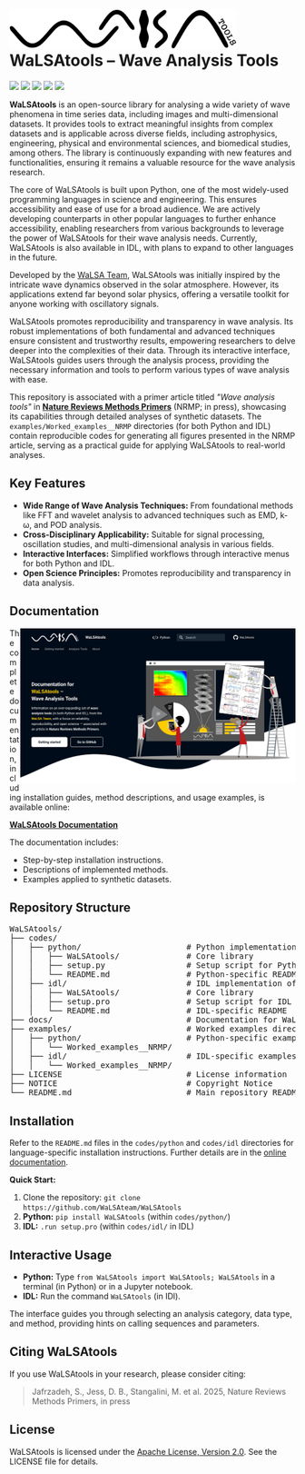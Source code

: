 <div>
<a href="https://WaLSA.tools" target="_blank"><img align="left" src="docs/images/WaLSAtools_black.svg" alt="WaLSAtools Documentation" width="400" height="auto"></a>
</div><br>

<br>

# WaLSAtools &ndash; Wave Analysis Tools

<p align="left">
    <a href="#"><img src="https://img.shields.io/badge/WaLSAtools-v1.0-0066cc"></a> 
    <a href="https://walsa.team" target="_blank"><img src="https://img.shields.io/badge/powered%20by-WaLSA%20Team-000d1a"></a>
    <a href="https://walsa.tools/license"><img src="https://img.shields.io/badge/license-Apache%202.0-green"></a>
    <a href="#"><img src="https://zenodo.org/badge/DOI/zenodo:%20tbd.svg"></a> 
    <a href="https://github.com/WaLSAteam/WaLSAtools/actions/workflows/ci.yml"><img src="https://github.com/WaLSAteam/WaLSAtools/workflows/docs/badge.svg"></a>
</p>

**WaLSAtools** is an open-source library for analysing a wide variety of wave phenomena in time series data, including images and multi-dimensional datasets. It provides tools to extract meaningful insights from complex datasets and is applicable across diverse fields, including astrophysics, engineering, physical and environmental sciences, and biomedical studies, among others. The library is continuously expanding with new features and functionalities, ensuring it remains a valuable resource for the wave analysis research.

The core of WaLSAtools is built upon Python, one of the most widely-used programming languages in science and engineering. This ensures accessibility and ease of use for a broad audience. We are actively developing counterparts in other popular languages to further enhance accessibility, enabling researchers from various backgrounds to leverage the power of WaLSAtools for their wave analysis needs. Currently, WaLSAtools is also available in IDL, with plans to expand to other languages in the future.

Developed by the [WaLSA Team](https://WaLSA.team), WaLSAtools was initially inspired by the intricate wave dynamics observed in the solar atmosphere. However, its applications extend far beyond solar physics, offering a versatile toolkit for anyone working with oscillatory signals.

WaLSAtools promotes reproducibility and transparency in wave analysis. Its robust implementations of both fundamental and advanced techniques ensure consistent and trustworthy results, empowering researchers to delve deeper into the complexities of their data. Through its interactive interface, WaLSAtools guides users through the analysis process, providing the necessary information and tools to perform various types of wave analysis with ease.

This repository is associated with a primer article titled *"Wave analysis tools"* in [**Nature Reviews Methods Primers**](https://www.nature.com/nrmp/) (NRMP; in press), showcasing its capabilities through detailed analyses of synthetic datasets. The `examples/Worked_examples__NRMP` directories (for both Python and IDL) contain reproducible codes for generating all figures presented in the NRMP article, serving as a practical guide for applying WaLSAtools to real-world analyses.


## **Key Features**

* **Wide Range of Wave Analysis Techniques:**  From foundational methods like FFT and wavelet analysis to advanced techniques such as EMD, k-ω, and POD analysis.
* **Cross-Disciplinary Applicability:**  Suitable for signal processing, oscillation studies, and multi-dimensional analysis in various fields.
* **Interactive Interfaces:** Simplified workflows through interactive menus for both Python and IDL.
* **Open Science Principles:** Promotes reproducibility and transparency in data analysis.


## **Documentation**

<a href="https://WaLSA.tools" target="_blank"><img align="right" src="docs/images/misc/WaLSAtools_documentation_screenshot.png" alt="WaLSAtools Documentation" width="485" height="auto" /></a>

The complete documentation, including installation guides, method descriptions, and usage examples, is available online:

**[WaLSAtools Documentation](https://WaLSA.tools)**

The documentation includes:
- Step-by-step installation instructions.
- Descriptions of implemented methods.
- Examples applied to synthetic datasets.


## **Repository Structure**

<pre>
WaLSAtools/
├── codes/
│   ├── python/                      # Python implementation of WaLSAtools
│   │   ├── WaLSAtools/              # Core library
│   │   ├── setup.py                 # Setup script for Python
│   │   └── README.md                # Python-specific README
│   ├── idl/                         # IDL implementation of WaLSAtools
│   │   ├── WaLSAtools/              # Core library
│   │   ├── setup.pro                # Setup script for IDL
│   │   └── README.md                # IDL-specific README
├── docs/                            # Documentation for WaLSAtools
├── examples/                        # Worked examples directory
│   ├── python/                      # Python-specific examples
│   │   └── Worked_examples__NRMP/
│   ├── idl/                         # IDL-specific examples
│   │   └── Worked_examples__NRMP/
├── LICENSE                          # License information
├── NOTICE                           # Copyright Notice
└── README.md                        # Main repository README
</pre>

## **Installation**

Refer to the `README.md` files in the `codes/python` and `codes/idl` directories for language-specific installation instructions. Further details are in the [online documentation](https://WaLSA.tools).

**Quick Start:**

1. Clone the repository: `git clone https://github.com/WaLSAteam/WaLSAtools`
2. **Python:** `pip install WaLSAtools` (within `codes/python/`)
3. **IDL:**  `.run setup.pro` (within `codes/idl/` in IDL)


## **Interactive Usage**

* **Python:** Type `from WaLSAtools import WaLSAtools; WaLSAtools` in a terminal (in Python) or in a Jupyter notebook.
* **IDL:** Run the command `WaLSAtools` (in IDl).

The interface guides you through selecting an analysis category, data type, and method, providing hints on calling sequences and parameters.


## **Citing WaLSAtools**

If you use WaLSAtools in your research, please consider citing:

> Jafrzadeh, S., Jess, D. B., Stangalini, M. et al. 2025, Nature Reviews Methods Primers, in press


## **License**

WaLSAtools is licensed under the [Apache License, Version 2.0](http://www.apache.org/licenses/LICENSE-2.0).
See the LICENSE file for details.
